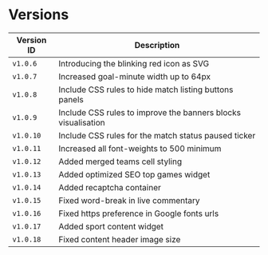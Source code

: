 # Versions


|Version ID|Description|
|---|---|
|`v1.0.6`|Introducing the blinking red icon as SVG|
|`v1.0.7`|Increased goal-minute width up to 64px|
|`v1.0.8`|Include CSS rules to hide match listing buttons panels|
|`v1.0.9`|Include CSS rules to improve the banners blocks visualisation|
|`v1.0.10`|Include CSS rules for the match status paused ticker|
|`v1.0.11`|Increased all font-weights to 500 minimum|
|`v1.0.12`|Added merged teams cell styling|
|`v1.0.13`|Added optimized SEO top games widget|
|`v1.0.14`|Added recaptcha container|
|`v1.0.15`|Fixed word-break in live commentary|
|`v1.0.16`|Fixed https preference in Google fonts urls|
|`v1.0.17`|Added sport content widget|
|`v1.0.18`|Fixed content header image size|